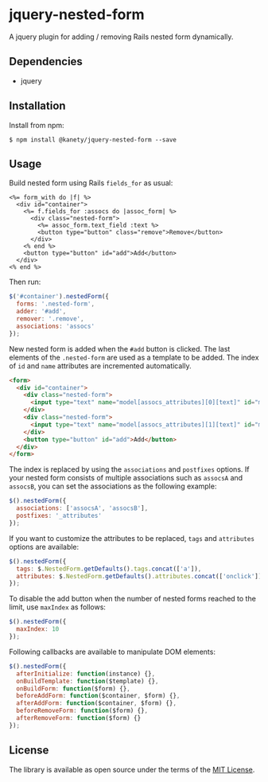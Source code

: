 # jquery-nested-form

A jquery plugin for adding / removing Rails nested form dynamically.

## Dependencies

* jquery

## Installation

Install from npm:

    $ npm install @kanety/jquery-nested-form --save

## Usage

Build nested form using Rails `fields_for` as usual:

```erb
<%= form_with do |f| %>
  <div id="container">
    <%= f.fields_for :assocs do |assoc_form| %>
      <div class="nested-form">
        <%= assoc_form.text_field :text %>
        <button type="button" class="remove">Remove</button>
      </div>
    <% end %>
    <button type="button" id="add">Add</button>
  </div>
<% end %>
```

Then run:

```javascript
$('#container').nestedForm({
  forms: '.nested-form',
  adder: '#add',
  remover: '.remove',
  associations: 'assocs'
});
```

New nested form is added when the `#add` button is clicked.
The last elements of the `.nested-form` are used as a template to be added.
The index of `id` and `name` attributes are incremented automatically.

```html
<form>
  <div id="container">
    <div class="nested-form">
      <input type="text" name="model[assocs_attributes][0][text]" id="model_assocs_attributes_0_text">
    </div>
    <div class="nested-form">
      <input type="text" name="model[assocs_attributes][1][text]" id="model_assocs_attributes_1_text">
    </div>
    <button type="button" id="add">Add</button>
  </div>
</form>
```

The index is replaced by using the `associations` and `postfixes` options.
If your nested form consists of multiple associations such as `assocsA` and `assocsB`, you can set the associations as the following example:

```javascript
$().nestedForm({
  associations: ['assocsA', 'assocsB'],
  postfixes: '_attributes'
});
```

If you want to customize the attributes to be replaced, `tags` and `attributes` options are available:

```javascript
$().nestedForm({
  tags: $.NestedForm.getDefaults().tags.concat(['a']),
  attributes: $.NestedForm.getDefaults().attributes.concat(['onclick'])
});
```

To disable the add button when the number of nested forms reached to the limit, use `maxIndex` as follows:

```javascript
$().nestedForm({
  maxIndex: 10
});
```

Following callbacks are available to manipulate DOM elements:

```javascript
$().nestedForm({
  afterInitialize: function(instance) {},
  onBuildTemplate: function($template) {},
  onBuildForm: function($form) {},
  beforeAddForm: function($container, $form) {},
  afterAddForm: function($container, $form) {},
  beforeRemoveForm: function($form) {},
  afterRemoveForm: function($form) {}
});
```

## License

The library is available as open source under the terms of the [MIT License](http://opensource.org/licenses/MIT).
